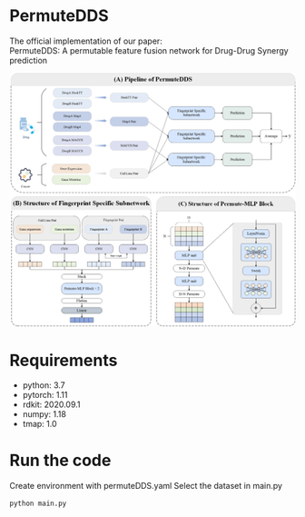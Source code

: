 # PermuteDDS
The official implementation of our paper:  
PermuteDDS: A permutable feature fusion network for Drug-Drug Synergy prediction

![](PermuteDDS.jpg)

# Requirements
* python: 3.7
* pytorch: 1.11
* rdkit: 2020.09.1
* numpy: 1.18
* tmap: 1.0

# Run the code
Create environment with permuteDDS.yaml
Select the dataset in main.py
```
python main.py
```